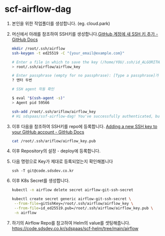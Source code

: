 # scf-airflow-dag

1. 본인을 위한 작업폴더를 생성합니다. (eg. cloud.park)
2. 머신에서 아래를 참조하여 SSH키를 생성합니다.[GitHub 계정에 새 SSH 키 추가 - GitHub Docs](https://docs.github.com/ko/authentication/connecting-to-github-with-ssh/adding-a-new-ssh-key-to-your-github-account)

   ```bash
   mkdir /root/.ssh/airflow
   ssh-keygen -t ed25519 -C "{your_email@example.com}"

   # Enter a file in which to save the key (/home/YOU/.ssh/id_ALGORITHM):[Press enter] 가 프롬프트되면
   > root/.ssh/airflow/airflow_key

   # Enter passphrase (empty for no passphrase): [Type a passphrase]가 뜨면 
   ? 엔터 두번
   ```

   ```bash
   # SSH agent 작동 확인

   $ eval "$(ssh-agent -s)"
   > Agent pid 59566
   
   ssh-add /root/.ssh/ariflow/airflow_key
   # Hi sdspaas/ssf-airflow-dag! You've successfully authenticated, but GitHub does not provide shell access 
   
   ```
3. 이후 다음을 참조하여 SSH키를 repo에 등록합니다.
   [Adding a new SSH key to your GitHub account - GitHub Docs](https://docs.github.com/en/authentication/connecting-to-github-with-ssh/adding-a-new-ssh-key-to-your-github-account)

   ```bash
   cat /root/.ssh/ariflow/airflow_key.pub
   ```
   
4. 이후 Repository의 설정 - deploy에 등록합니다.

5. 다음 명령으로 Key가 제대로 등록되었는지 확인해봅니다
   ```
   ssh -T git@code.sdsdev.co.kr
   ```

5. 이후 K8s Secret를 생성합니다.
   ```bash
   kubectl -n airflow delete secret airflow-git-ssh-secret
   
   kubectl create secret generic airflow-git-ssh-secret \
    --from-file=gitSshKey=/root/.ssh/airflow/airflow_key \
    --from-file=id_ed25519.pub=/root/.ssh/airflow/airflow_key.pub \
    -n airflow
   ```

6. 하기의 Airflow Repo를 참고하여 Helm의 value를 셋팅해줍니다.
    https://code.sdsdev.co.kr/sdspaas/scf-helm/tree/main/airflow
 

   
